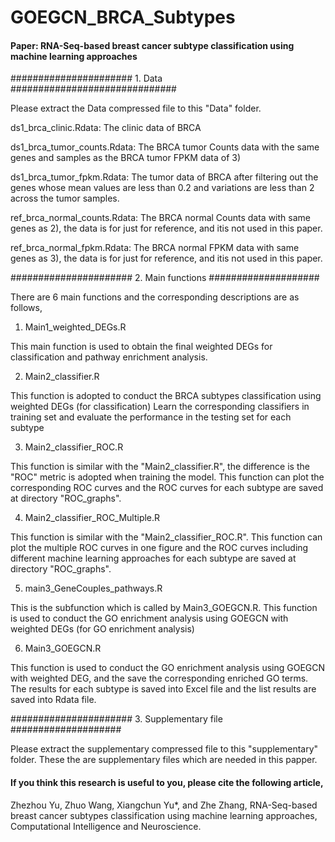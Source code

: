 # GOEGCN_BRCA_Subtypes
#### Paper: RNA-Seq-based breast cancer subtype classification using machine learning approaches

###################### 1. Data ############################## 

Please extract the Data compressed file to this "Data" folder.

ds1_brca_clinic.Rdata: The clinic data of BRCA

ds1_brca_tumor_counts.Rdata: The BRCA tumor Counts data with the same genes and samples as the BRCA tumor FPKM data of 3)

ds1_brca_tumor_fpkm.Rdata: The tumor data of BRCA after filtering out the genes whose mean values are less than 0.2 and variations are less than 2 across the tumor samples.

ref_brca_normal_counts.Rdata: The BRCA normal Counts data with same genes as 2), the data is for just for reference, and itis not used in this paper.

ref_brca_normal_fpkm.Rdata: The BRCA normal FPKM data with same genes as 3), the data is for just for reference, and itis not used in this paper.

###################### 2. Main functions #################### 

There are 6 main functions and the corresponding descriptions are as follows,

1. Main1_weighted_DEGs.R 

This main function is used to obtain the final weighted DEGs for classification and pathway enrichment analysis.

2. Main2_classifier.R 

This function is adopted to conduct the BRCA subtypes classification using weighted DEGs (for classification) Learn the corresponding classifiers in training set and evaluate the performance in the testing set for each subtype

3. Main2_classifier_ROC.R 

This function is similar with the "Main2_classifier.R", the difference is the "ROC" metric is adopted when training the model. This function can plot the corresponding ROC curves and the ROC curves for each subtype are saved at directory "ROC_graphs".

4. Main2_classifier_ROC_Multiple.R

This function is similar with the "Main2_classifier_ROC.R". This function can plot the multiple ROC curves in one figure and the ROC curves including different machine learning approaches for each subtype are saved at directory "ROC_graphs".


5. main3_GeneCouples_pathways.R 

This is the subfunction which is called by  Main3_GOEGCN.R. This function is used to conduct the GO enrichment analysis using GOEGCN with weighted DEGs (for GO enrichment analysis)


6. Main3_GOEGCN.R 

This function is used to conduct the GO enrichment analysis using GOEGCN with weighted DEG, and the save the corresponding enriched GO terms. The results for each subtype is saved into Excel file and the list results are saved into Rdata file.

###################### 3. Supplementary file #################### 

Please extract the supplementary compressed file to this "supplementary" folder. These the are supplementary files which are needed in this papper.

#### If you think this research is useful to you, please cite the following article,

Zhezhou Yu, Zhuo Wang, Xiangchun Yu*, and Zhe Zhang, RNA-Seq-based breast cancer subtypes classification using machine learning 
approaches, Computational Intelligence and Neuroscience.








